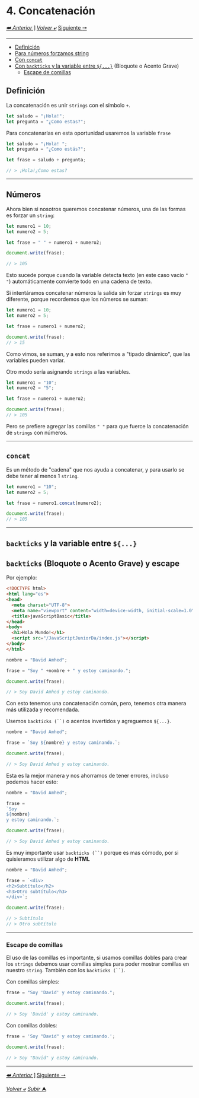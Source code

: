 # 4. Concatenación
[**&#11176;** *Anterior* &#11007;](/JavaScriptJuniorDa/03operadores.md "Operadores")
[*Volver* **&ldca;**](/JavaScriptJuniorDa/README.md "Regresar a página Principal") 
[Siguiente **&#129042;**](/JavaScriptJuniorDa/05condicionales.md "Condicionales")

---
- [Definición](#definición)
- [Para números forzamos string](#números "Para forzar números \" \" + 10 + 5")
- [Con `concat`](#concat)
- [Con `backticks` y la variable entre ``${...}``](#backticks-y-la-variable-entre) (Bloquote o Acento Grave)
    - [Escape de comillas](#escape-de-comillas)

## Definición

La concatenación es unir `strings` con el símbolo `+`.

```js
let saludo = "¡Hola!";
let pregunta = "¿Como estas?";
```
Para concatenarlas en esta oportunidad usaremos la variable ``frase``

```js
let saludo = "¡Hola! ";
let pregunta = "¿Como estás?";

let frase = saludo + pregunta;

// > ¡Hola!¿Como estas?
```
---

## Números

Ahora bien si nosotros queremos concatenar números, una de las formas es forzar un `string`:

```js
let numero1 = 10;
let numero2 = 5;

let frase = " " + numero1 + numero2;

document.write(frase);

// > 105
```
Esto sucede porque cuando la variable detecta texto (en este caso vacío `" "`) automáticamente convierte todo en una cadena de texto.

Si intentáramos concatenar números la salida sin forzar `strings` es muy diferente, porque recordemos que los números se suman:

```js
let numero1 = 10;
let numero2 = 5;

let frase = numero1 + numero2;

document.write(frase);
// > 15
```
Como vimos, se suman, y a esto nos referimos a "tipado dinámico", que las variables pueden variar.

Otro modo sería asignando `strings` a las variables.

```js
let numero1 = "10";
let numero2 = "5";

let frase = numero1 + numero2;

document.write(frase);
// > 105
```
Pero se prefiere agregar las comillas ``" "`` para que fuerce la concatenación de `strings` con números.

---

## **`concat`**

Es un método de "cadena" que nos ayuda a concatenar, y para usarlo se debe tener al menos 1 ``string``.

```js
let numero1 = "10";
let numero2 = 5;

let frase = numero1.concat(numero2);

document.write(frase);
// > 105
```

---

## **`backticks`** y la variable entre **``${...}``**

## `backticks` (Bloquote o Acento Grave) y escape

Por ejemplo:

```html
<!DOCTYPE html>
<html lang="es">
<head>
  <meta charset="UTF-8">
  <meta name="viewport" content="width=device-width, initial-scale=1.0">
  <title>javaScriptBasic</title>
</head>
<body>
  <h1>Hola Mundo!</h1>
  <script src="/JavaScriptJuniorDa/index.js"></script>
</body>
</html>
```

```js
nombre = "David Amhed";

frase = "Soy " +nombre + " y estoy caminando.";

document.write(frase);

// > Soy David Amhed y estoy caminando.
```
Con esto tenemos una concatenación común, pero, tenemos otra manera más utilizada y recomendada.

Usemos `backticks (``)` o acentos invertidos y agreguemos `${...}`.

```js
nombre = "David Amhed";

frase = `Soy ${nombre} y estoy caminando.`;

document.write(frase);

// > Soy David Amhed y estoy caminando.
```
Esta es la mejor manera y nos ahorramos de tener errores, incluso podemos hacer esto:

```js
nombre = "David Amhed";

frase = 
`Soy 
${nombre}
y estoy caminando.`;

document.write(frase);

// > Soy David Amhed y estoy caminando.
```
Es muy importante usar `backticks (``)` porque es mas cómodo, por si quisieramos utilizar algo de **HTML**

```js
nombre = "David Amhed";

frase = `<div>
<h2>Subtítulo</h2>
<h3>Otro subtítulo</h3>
</div>`;

document.write(frase);

// > Subtítulo
// > Otro subtítulo
```
---

### **Escape de comillas**

El uso de las comillas es importante, si usamos comillas dobles para crear los `strings` debemos usar comillas simples para poder mostrar comillas en nuestro `string`. También con los `backticks (``)`.

Con comillas simples:
```js
frase = "Soy 'David' y estoy caminando.";

document.write(frase);

// > Soy 'David' y estoy caminando.
```
Con comillas dobles:
```js
frase = 'Soy "David" y estoy caminando.';

document.write(frase);

// > Soy "David" y estoy caminando.
```
---

[**&#11176;** *Anterior* &#11007;](/JavaScriptJuniorDa/03operadores.md "Operadores") 
[Siguiente **&#129042;**](/JavaScriptJuniorDa/05condicionales.md "Condicionales")

[*Volver* **&ldca;**](/JavaScriptJuniorDa/README.md "Regresar a página Principal") 
[*Subir* **&#11165;**](#4-concatenación "Ir al título")